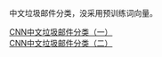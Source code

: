 中文垃圾邮件分类，没采用预训练词向量。

[CNN中文垃圾邮件分类（一）](https://blog.csdn.net/The_lastest/article/details/81672711)<br>
[CNN中文垃圾邮件分类（二）](https://blog.csdn.net/The_lastest/article/details/81746887)